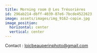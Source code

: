 ```yaml
---
title: Morning room @ Les Trésorières
id: 296ab214-dbff-4039-87e6-7bcde4522623
image: assets/images/img_9162-copie.jpg
image_position:
  horizontal: center
  vertical: center
---
```

Contact : loicbeauperinphoto@gmail.com
